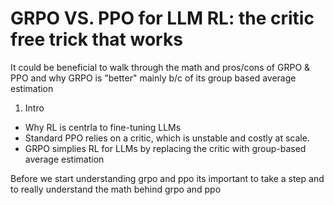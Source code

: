 


# GRPO VS. PPO for LLM RL: the critic free trick that works 

It could be beneficial to walk through the math and pros/cons of GRPO & PPO and why GRPO is "better" mainly b/c of its group based average estimation


1. Intro 
- Why RL is centrla to fine-tuning LLMs 
- Standard PPO relies on a critic, which is unstable and costly at scale. 
- GRPO simplies RL for LLMs by replacing the critic with group-based average estimation 


Before we start understanding grpo and ppo its important to take a step and to really understand the math behind grpo and ppo 